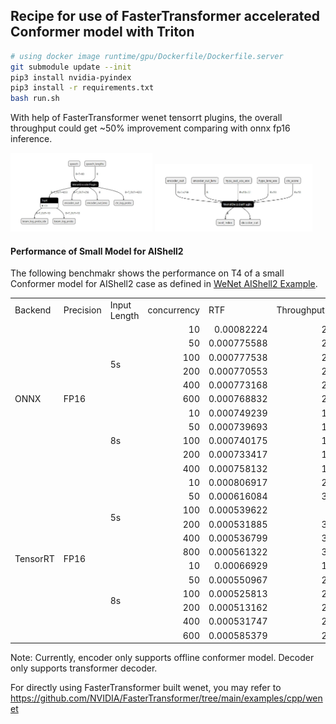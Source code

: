 ## Recipe for use of FasterTransformer accelerated Conformer model with Triton

```sh
# using docker image runtime/gpu/Dockerfile/Dockerfile.server
git submodule update --init
pip3 install nvidia-pyindex
pip3 install -r requirements.txt
bash run.sh
```
With help of FasterTransformer wenet tensorrt plugins, the overall throughput could get ~50% improvement comparing with onnx fp16 inference. 

<p float="left">
  <img src="./encoder_plugin.JPG" width="45%" />
  <img src="./decoder_plugin.JPG" width="50%" /> 
</p>

#### Performance of Small Model for AIShell2

The following benchmakr shows the performance on T4 of a small Conformer model for AIShell2 case as defined in [WeNet AIShell2 Example](https://github.com/wenet-e2e/wenet/tree/main/examples/aishell2/s0).

<table>
 <col span='11'>
 <tr id='r0'>
<td>Backend</td>
<td>Precision</td>
<td>Input Length</td>
<td>concurrency</td>
<td>RTF</td>
<td>Throughput(infer/s)</td>
<td>Latency_p50(ms)</td>
<td>Latency_p90(ms)</td>
<td>Latency_p95(ms)</td>
<td>Latency_p99(ms)</td>
<td>Avg latency(ms)</td>
 </tr>
 <tr id='r1'>
<td rowspan='11' class='x21'>ONNX</td>
<td rowspan='11' class='x21'>FP16</td>
<td rowspan='6' class='x21'>5s</td>
<td style='text-align:right;'>10</td>
<td style='text-align:right;'>0.00082224</td>
<td style='text-align:right;'>243.238</td>
<td style='text-align:right;'>40.254</td>
<td style='text-align:right;'>49.884</td>
<td style='text-align:right;'>52.553</td>
<td style='text-align:right;'>57.191</td>
<td style='text-align:right;'>41.067</td>
 </tr>
 <tr id='r2'>
<td style='text-align:right;'>50</td>
<td style='text-align:right;'>0.000775588</td>
<td style='text-align:right;'>257.869</td>
<td style='text-align:right;'>200.534</td>
<td style='text-align:right;'>249.891</td>
<td style='text-align:right;'>263.713</td>
<td style='text-align:right;'>285.763</td>
<td style='text-align:right;'>193.721</td>
 </tr>
 <tr id='r3'>
<td style='text-align:right;'>100</td>
<td style='text-align:right;'>0.000777538</td>
<td style='text-align:right;'>257.222</td>
<td style='text-align:right;'>391.78</td>
<td style='text-align:right;'>479.738</td>
<td style='text-align:right;'>505.176</td>
<td style='text-align:right;'>551.676</td>
<td style='text-align:right;'>387.872</td>
 </tr>
 <tr id='r4'>
<td style='text-align:right;'>200</td>
<td style='text-align:right;'>0.000770553</td>
<td style='text-align:right;'>259.554</td>
<td style='text-align:right;'>757.215</td>
<td style='text-align:right;'>908.135</td>
<td style='text-align:right;'>962.108</td>
<td style='text-align:right;'>1122.423</td>
<td style='text-align:right;'>766.502</td>
 </tr>
 <tr id='r5'>
<td style='text-align:right;'>400</td>
<td style='text-align:right;'>0.000773168</td>
<td style='text-align:right;'>258.676</td>
<td style='text-align:right;'>1549.111</td>
<td style='text-align:right;'>1747.315</td>
<td style='text-align:right;'>1822.979</td>
<td style='text-align:right;'>1965.012</td>
<td style='text-align:right;'>1529.002</td>
 </tr>
 <tr id='r6'>
<td style='text-align:right;'>600</td>
<td style='text-align:right;'>0.000768832</td>
<td style='text-align:right;'>260.135</td>
<td style='text-align:right;'>2268.471</td>
<td style='text-align:right;'>2513.159</td>
<td style='text-align:right;'>2584.864</td>
<td style='text-align:right;'>2867.763</td>
<td style='text-align:right;'>2260.872</td>
 </tr>
 <tr id='r7'>
<td rowspan='5' class='x21'>8s</td>
<td style='text-align:right;'>10</td>
<td style='text-align:right;'>0.000749239</td>
<td style='text-align:right;'>166.836</td>
<td style='text-align:right;'>58.89</td>
<td style='text-align:right;'>76.627</td>
<td style='text-align:right;'>80.612</td>
<td style='text-align:right;'>87.494</td>
<td style='text-align:right;'>59.893</td>
 </tr>
 <tr id='r8'>
<td style='text-align:right;'>50</td>
<td style='text-align:right;'>0.000739693</td>
<td style='text-align:right;'>168.989</td>
<td style='text-align:right;'>307.598</td>
<td style='text-align:right;'>380.47</td>
<td style='text-align:right;'>398.13</td>
<td style='text-align:right;'>431.647</td>
<td style='text-align:right;'>295.728</td>
 </tr>
 <tr id='r9'>
<td style='text-align:right;'>100</td>
<td style='text-align:right;'>0.000740175</td>
<td style='text-align:right;'>168.879</td>
<td style='text-align:right;'>584.401</td>
<td style='text-align:right;'>722.173</td>
<td style='text-align:right;'>759.771</td>
<td style='text-align:right;'>820.324</td>
<td style='text-align:right;'>588.995</td>
 </tr>
 <tr id='r10'>
<td style='text-align:right;'>200</td>
<td style='text-align:right;'>0.000733417</td>
<td style='text-align:right;'>170.435</td>
<td style='text-align:right;'>1136.949</td>
<td style='text-align:right;'>1343.338</td>
<td style='text-align:right;'>1396.169</td>
<td style='text-align:right;'>1526.366</td>
<td style='text-align:right;'>1162.847</td>
 </tr>
 <tr id='r11'>
<td style='text-align:right;'>400</td>
<td style='text-align:right;'>0.000758132</td>
<td style='text-align:right;'>164.879</td>
<td style='text-align:right;'>2424.999</td>
<td style='text-align:right;'>2837.982</td>
<td style='text-align:right;'>2948.57</td>
<td style='text-align:right;'>3165.213</td>
<td style='text-align:right;'>2407.398</td>
 </tr>
 <tr id='r12'>
<td rowspan='12' class='x21'>TensorRT</td>
<td rowspan='12' class='x21'>FP16</td>
<td rowspan='6' class='x21'>5s</td>
<td style='text-align:right;'>10</td>
<td style='text-align:right;'>0.000806917</td>
<td style='text-align:right;'>247.857</td>
<td style='text-align:right;'>40.607</td>
<td style='text-align:right;'>55.071</td>
<td style='text-align:right;'>59.839</td>
<td style='text-align:right;'>70.496</td>
<td style='text-align:right;'>40.292</td>
 </tr>
 <tr id='r13'>
<td style='text-align:right;'>50</td>
<td style='text-align:right;'>0.000616084</td>
<td style='text-align:right;'>324.631</td>
<td style='text-align:right;'>155.034</td>
<td style='text-align:right;'>207.362</td>
<td style='text-align:right;'>224.129</td>
<td style='text-align:right;'>247.152</td>
<td style='text-align:right;'>153.683</td>
 </tr>
 <tr id='r14'>
<td style='text-align:right;'>100</td>
<td style='text-align:right;'>0.000539622</td>
<td style='text-align:right;'>370.63</td>
<td style='text-align:right;'>274.031</td>
<td style='text-align:right;'>319.398</td>
<td style='text-align:right;'>333.757</td>
<td style='text-align:right;'>353.26</td>
<td style='text-align:right;'>269.732</td>
 </tr>
 <tr id='r15'>
<td style='text-align:right;'>200</td>
<td style='text-align:right;'>0.000531885</td>
<td style='text-align:right;'>376.021</td>
<td style='text-align:right;'>515.018</td>
<td style='text-align:right;'>638.437</td>
<td style='text-align:right;'>657.918</td>
<td style='text-align:right;'>680.002</td>
<td style='text-align:right;'>592.341</td>
 </tr>
 <tr id='r16'>
<td style='text-align:right;'>400</td>
<td style='text-align:right;'>0.000536799</td>
<td style='text-align:right;'>372.579</td>
<td style='text-align:right;'>1040.958</td>
<td style='text-align:right;'>1173.062</td>
<td style='text-align:right;'>1187.594</td>
<td style='text-align:right;'>1237.658</td>
<td style='text-align:right;'>1064.299</td>
 </tr>
 <tr id='r17'>
<td style='text-align:right;'>800</td>
<td style='text-align:right;'>0.000561322</td>
<td style='text-align:right;'>356.302</td>
<td style='text-align:right;'>2210.466</td>
<td style='text-align:right;'>2319.285</td>
<td style='text-align:right;'>2343.111</td>
<td style='text-align:right;'>2893.016</td>
<td style='text-align:right;'>2207.461</td>
 </tr>
 <tr id='r18'>
<td rowspan='6' class='x21'>8s</td>
<td style='text-align:right;'>10</td>
<td style='text-align:right;'>0.00066929</td>
<td style='text-align:right;'>186.765</td>
<td style='text-align:right;'>53.462</td>
<td style='text-align:right;'>74.164</td>
<td style='text-align:right;'>81.128</td>
<td style='text-align:right;'>96.467</td>
<td style='text-align:right;'>53.454</td>
 </tr>
 <tr id='r19'>
<td style='text-align:right;'>50</td>
<td style='text-align:right;'>0.000550967</td>
<td style='text-align:right;'>226.874</td>
<td style='text-align:right;'>223.332</td>
<td style='text-align:right;'>282.558</td>
<td style='text-align:right;'>310.565</td>
<td style='text-align:right;'>355.387</td>
<td style='text-align:right;'>219.928</td>
 </tr>
 <tr id='r20'>
<td style='text-align:right;'>100</td>
<td style='text-align:right;'>0.000525813</td>
<td style='text-align:right;'>237.727</td>
<td style='text-align:right;'>423.628</td>
<td style='text-align:right;'>497.259</td>
<td style='text-align:right;'>517.581</td>
<td style='text-align:right;'>563.85</td>
<td style='text-align:right;'>418.962</td>
 </tr>
 <tr id='r21'>
<td style='text-align:right;'>200</td>
<td style='text-align:right;'>0.000513162</td>
<td style='text-align:right;'>243.588</td>
<td style='text-align:right;'>794.689</td>
<td style='text-align:right;'>911.775</td>
<td style='text-align:right;'>973.896</td>
<td style='text-align:right;'>1037.958</td>
<td style='text-align:right;'>815.351</td>
 </tr>
 <tr id='r22'>
<td style='text-align:right;'>400</td>
<td style='text-align:right;'>0.000531747</td>
<td style='text-align:right;'>235.074</td>
<td style='text-align:right;'>1683.981</td>
<td style='text-align:right;'>1823.173</td>
<td style='text-align:right;'>1852.701</td>
<td style='text-align:right;'>1910.553</td>
<td style='text-align:right;'>1685.217</td>
 </tr>
 <tr id='r23'>
<td style='text-align:right;'>600</td>
<td style='text-align:right;'>0.000585379</td>
<td style='text-align:right;'>213.537</td>
<td style='text-align:right;'>2782.118</td>
<td style='text-align:right;'>2939.944</td>
<td style='text-align:right;'>2998.534</td>
<td style='text-align:right;'>3192.138</td>
<td style='text-align:right;'>2751.356</td>
 </tr>
</table>

Note: Currently, encoder only supports offline conformer model. Decoder only supports transformer decoder. 

For directly using FasterTransformer built wenet, you may refer to https://github.com/NVIDIA/FasterTransformer/tree/main/examples/cpp/wenet